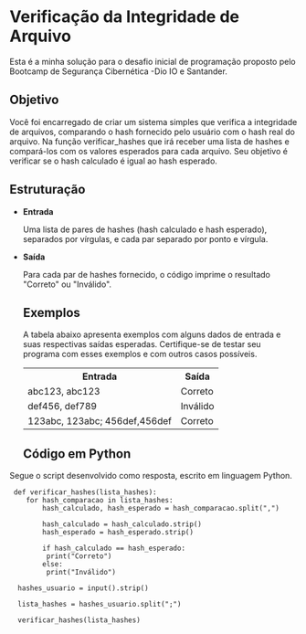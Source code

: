 <h1>Verificação da Integridade de Arquivo</h1>

Esta é a minha solução para o desafio inicial de programação proposto pelo Bootcamp de Segurança Cibernética -Dio IO e Santander.

<h2>Objetivo</h2>

Você foi encarregado de criar um sistema simples que verifica a integridade de arquivos, comparando o hash fornecido pelo usuário com o hash real do arquivo. Na função verificar_hashes que irá receber uma lista de hashes e compará-los com os valores esperados para cada arquivo. Seu objetivo é verificar se o hash calculado é igual ao hash esperado.

<h2>Estruturação</h2>

+ <b>Entrada</b>
  
  Uma lista de pares de hashes (hash calculado e hash esperado), separados por vírgulas, e cada par separado por ponto e vírgula.

+ <b>Saída</b>
  
  Para cada par de hashes fornecido, o código imprime o resultado "Correto" ou "Inválido".

  <h2>Exemplos</h2>

  A tabela abaixo apresenta exemplos com alguns dados de entrada e suas respectivas saídas esperadas. Certifique-se de testar seu programa com esses exemplos e com outros casos possíveis.

  <table >
    <tr>
      <th style="text-align: center;"><b>Entrada</b></th>
      <th style="text-align: center;"><b>Saída</b></th>
    </tr>

    <tr>
      <td>abc123, abc123</td>
      <td>Correto</td>
    </tr>

    <tr>
      <td>def456, def789</td>
      <td>Inválido</td>
    </tr>

     <tr>
      <td>123abc, 123abc; 456def,456def</td>
      <td>Correto</td>
    </tr>

  </table>

  <h2><b>Código em Python</b></h2>
Segue o script desenvolvido como resposta, escrito em linguagem Python.

     def verificar_hashes(lista_hashes):
        for hash_comparacao in lista_hashes:
            hash_calculado, hash_esperado = hash_comparacao.split(",")
     
            hash_calculado = hash_calculado.strip()
            hash_esperado = hash_esperado.strip()
     
            if hash_calculado == hash_esperado:
             print("Correto")
            else:
             print("Inválido")

      hashes_usuario = input().strip()

      lista_hashes = hashes_usuario.split(";")

      verificar_hashes(lista_hashes) 
